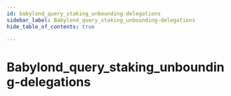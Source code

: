 ```yaml
---
id: babylond_query_staking_unbounding-delegations
sidebar_label: Babylond_query_staking_unbounding-delegations
hide_table_of_contents: true

---
```


# Babylond_query_staking_unbounding-delegations